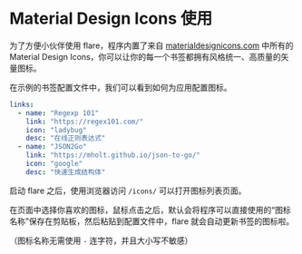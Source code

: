 # Material Design Icons 使用

为了方便小伙伴使用 flare，程序内置了来自 [materialdesignicons.com](https://materialdesignicons.com/) 中所有的 Material Design Icons，你可以让你的每一个书签都拥有风格统一、高质量的矢量图标。

在示例的书签配置文件中，我们可以看到如何为应用配置图标。

```yaml
links:
  - name: "Regexp 101"
    link: "https://regex101.com/"
    icon: "ladybug"
    desc: "在线正则表达式"
  - name: "JSON2Go"
    link: "https://mholt.github.io/json-to-go/"
    icon: "google"
    desc: "快速生成结构体"
```

启动 flare 之后，使用浏览器访问 `/icons/` 可以打开图标列表页面。

在页面中选择你喜欢的图标，鼠标点击之后，默认会将程序可以直接使用的“图标名称”保存在剪贴板，然后粘贴到配置文件中，flare 就会自动更新书签的图标啦。

（图标名称无需使用 `-` 连字符，并且大小写不敏感）
